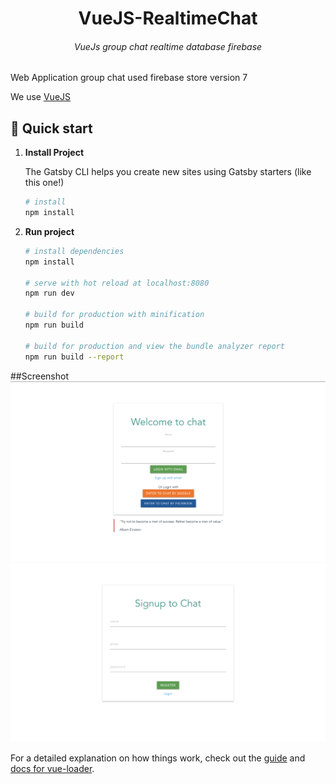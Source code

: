 <h1 align="center">
  VueJS-RealtimeChat
</h1>
<h6 align="center">
  VueJs group chat  realtime database firebase 
</h6>


Web Application group chat used firebase store version 7

We use [VueJS](https://vuejs.org/)

## 🚀 Quick start

1.  **Install Project**

    The Gatsby CLI helps you create new sites using Gatsby starters (like this one!)

    ```sh
    # install
    npm install
    ```

2.  **Run project** 

    ``` bash
    # install dependencies
    npm install

    # serve with hot reload at localhost:8080
    npm run dev

    # build for production with minification
    npm run build

    # build for production and view the bundle analyzer report
    npm run build --report
    ```
    
##Screenshot <br>
![alt text](https://raw.githubusercontent.com/bankjirapan/VueJS-firebase-realtimeChat/master/img/1.png)
![alt text](https://raw.githubusercontent.com/bankjirapan/VueJS-firebase-realtimeChat/master/img/2.png)

For a detailed explanation on how things work, check out the [guide](http://vuejs-templates.github.io/webpack/) and [docs for vue-loader](http://vuejs.github.io/vue-loader).
